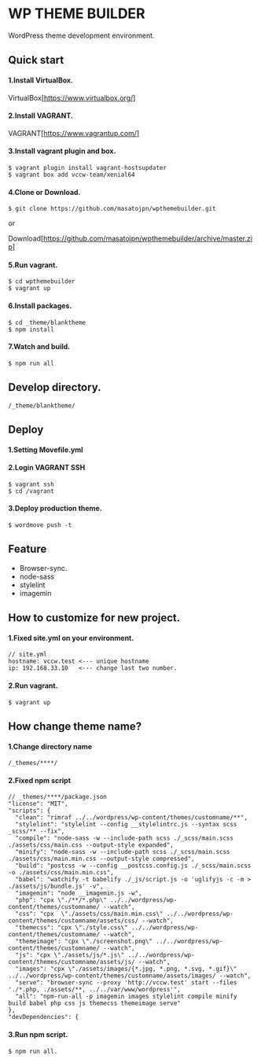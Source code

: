 # WP THEME BUILDER
WordPress theme development environment.

## Quick start
#### 1.Install VirtualBox.
VirtualBox[https://www.virtualbox.org/]

#### 2.Install VAGRANT.
VAGRANT[https://www.vagrantup.com/]

#### 3.Install vagrant plugin and box.
```
$ vagrant plugin install vagrant-hostsupdater
$ vagrant box add vccw-team/xenial64
```

#### 4.Clone or Download.
```
$ git clone https://github.com/masatojpn/wpthemebuilder.git
```
or

Download[https://github.com/masatojpn/wpthemebuilder/archive/master.zip]

#### 5.Run vagrant.
```
$ cd wpthemebuilder
$ vagrant up
```

#### 6.Install packages.
```
$ cd _theme/blanktheme
$ npm install
```

#### 7.Watch and build.
```
$ npm run all
```

## Develop directory.
`/_theme/blanktheme/`

## Deploy

#### 1.Setting Movefile.yml

#### 2.Login VAGRANT SSH
```
$ vagrant ssh
$ cd /vagrant
```

#### 3.Deploy production theme.
```
$ wordmove push -t
```

## Feature
- Browser-sync.
- node-sass
- stylelint
- imagemin


## How to customize for new project.
#### 1.Fixed site.yml on your environment.
```
// site.yml
hostname: vccw.test <--- unique hostname
ip: 192.168.33.10   <--- change last two number.
```

#### 2.Run vagrant.
```
$ vagrant up
```

## How change theme name?
#### 1.Change directory name
`/_themes/****/`

#### 2.Fixed npm script
```
// _themes/****/package.json
"license": "MIT",
"scripts": {
  "clean": "rimraf ../../wordpress/wp-content/themes/customname/**",
  "stylelint": "stylelint --config __stylelintrc.js --syntax scss _scss/** --fix",
  "compile": "node-sass -w --include-path scss ./_scss/main.scss ./assets/css/main.css --output-style expanded",
  "minify": "node-sass -w --include-path scss ./_scss/main.scss ./assets/css/main.min.css --output-style compressed",
  "build": "postcss -w --config __postcss.config.js ./_scss/main.scss -o ./assets/css/main.min.css",
  "babel": "watchify -t babelify ./_js/script.js -o 'uglifyjs -c -m > ./assets/js/bundle.js' -v",
  "imagemin": "node __imagemin.js -w",
  "php": "cpx \"./**/*.php\" ../../wordpress/wp-content/themes/customname/ --watch",
  "css": "cpx  \"./assets/css/main.min.css\" ../../wordpress/wp-content/themes/customname/assets/css/ --watch",
  "themecss": "cpx \"./style.css\" ../../wordpress/wp-content/themes/customname/ --watch",
  "themeimage": "cpx \"./screenshot.png\" ../../wordpress/wp-content/themes/customname/ --watch",
  "js": "cpx \"./assets/js/*.js\" ../../wordpress/wp-content/themes/customname/assets/js/ --watch",
  "images": "cpx \"./assets/images/{*.jpg, *.png, *.svg, *.gif}\" ../../wordpress/wp-content/themes/customname/assets/images/ --watch",
  "serve": "browser-sync --proxy 'http://vccw.test' start --files './*.php, ./assets/**, ../../var/www/wordpress'",
  "all": "npm-run-all -p imagemin images stylelint compile minify build babel php css js themecss themeimage serve"
},
"devDependencies": {
```

#### 3.Run npm script.
```
$ npm run all.
```